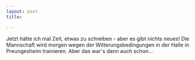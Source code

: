```yaml
---
layout: post
title:  

---
```


Jetzt hätte ich mal Zeit, etwas zu schreiben - aber es gibt nichts neues! Die Mannschaft wird morgen wegen der Witterungsbedingungen in der Halle in Preungesheim trainieren. Aber das war's dann auch schon...


